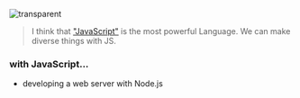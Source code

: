 ![transparent](https://capsule-render.vercel.app/api?type=transparent&fontColor=703ee5&text=Haam&height=150&fontSize=60&descAlignY=75&descAlign=60)

> I think that ["JavaScript"](https://haaam.notion.site/JavaScript-e817b10b047d4566b1c263e692251bb1) is the most powerful Language.
We can make diverse things with JS.

### with JavaScript...
- developing a web server with Node.js
